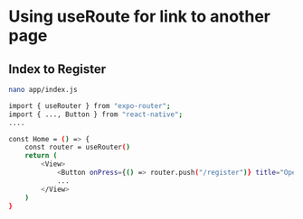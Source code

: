 # Using useRoute for link to another page

## Index to Register

```bash
nano app/index.js
```

```bash
import { useRouter } from "expo-router";
import { ..., Button } from "react-native";
....

const Home = () => {
    const router = useRouter()
    return (
        <View>
            <Button onPress={() => router.push("/register")} title="Open Register" />
            ...
        </View>
    )
}
```